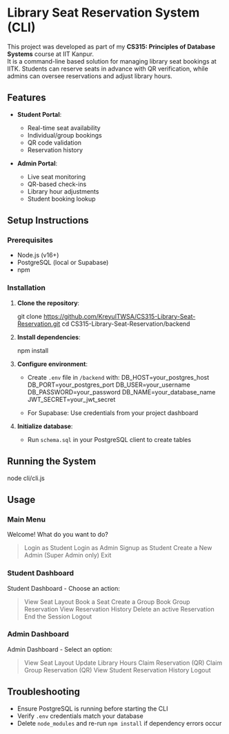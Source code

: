 Library Seat Reservation System (CLI)
====================================
This project was developed as part of my **CS315: Principles of Database Systems** course at IIT Kanpur.  
It is a command-line based solution for managing library seat bookings at IITK. Students can reserve seats in advance with QR verification, while admins can oversee reservations and adjust library hours.

Features
--------
- **Student Portal**:
  - Real-time seat availability
  - Individual/group bookings
  - QR code validation
  - Reservation history

- **Admin Portal**:
  - Live seat monitoring
  - QR-based check-ins
  - Library hour adjustments
  - Student booking lookup

Setup Instructions
------------------

### Prerequisites
- Node.js (v16+)
- PostgreSQL (local or Supabase)
- npm

### Installation
1. **Clone the repository**:
   
   git clone https://github.com/KreyulTWSA/CS315-Library-Seat-Reservation.git
   cd CS315-Library-Seat-Reservation/backend
   

2. **Install dependencies**:
   
   npm install
   

3. **Configure environment**:
   - Create `.env` file in `/backend` with:
     DB_HOST=your_postgres_host
     DB_PORT=your_postgres_port
     DB_USER=your_username
     DB_PASSWORD=your_password
     DB_NAME=your_database_name
     JWT_SECRET=your_jwt_secret

   - For Supabase: Use credentials from your project dashboard

4. **Initialize database**:
   - Run `schema.sql` in your PostgreSQL client to create tables

Running the System
------------------

node cli/cli.js


Usage
-----

### Main Menu

Welcome! What do you want to do?
> Login as Student 
  Login as Admin 
  Signup as Student 
  Create a New Admin (Super Admin only) 
  Exit

### Student Dashboard

Student Dashboard - Choose an action:
> View Seat Layout 
  Book a Seat
  Create a Group
  Book Group Reservation
  View Reservation History
  Delete an active Reservation
  End the Session
  Logout


### Admin Dashboard

Admin Dashboard - Select an option:
> View Seat Layout 
  Update Library Hours
  Claim Reservation (QR)
  Claim Group Reservation (QR)
  View Student Reservation History
  Logout


Troubleshooting
---------------
- Ensure PostgreSQL is running before starting the CLI
- Verify `.env` credentials match your database
- Delete `node_modules` and re-run `npm install` if dependency errors occur


